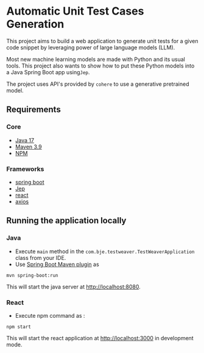 # Automatic Unit Test Cases Generation

This project aims to build a web application to generate unit tests for a given code snippet by leveraging power of large language models (LLM).

Most new machine learning models are made with Python and its usual tools. This project also wants to show how to put these Python models into a Java Spring Boot app using`Jep`.

The project uses API's provided by `cohere` to use a generative pretrained model.

## Requirements

### Core

- [Java 17](https://download.oracle.com/java/17/latest/jdk-17_windows-x64_bin.exe)
- [Maven 3.9](https://maven.apache.org)
- [NPM](https://docs.npmjs.com/downloading-and-installing-node-js-and-npm)

### Frameworks
- [spring boot](http://projects.spring.io/spring-boot/)
- [Jep](https://github.com/ninia/jep)
- [react](https://react.dev/)
- [axios](https://axios-http.com/)

## Running the application locally
### Java
 - Execute `main` method in the `com.bje.testweaver.TestWeaverApplication` class from your IDE.
 - Use [Spring Boot Maven plugin](https://docs.spring.io/spring-boot/docs/current/reference/html/build-tool-plugins-maven-plugin.html) as

```shell
mvn spring-boot:run
```
This will start the java server at [http://localhost:8080](http://localhost:8080).

### React
- Execute npm command as :
```shell
npm start
```
This will start the react application at [http://localhost:3000]((http://localhost:3000)) in development mode.
